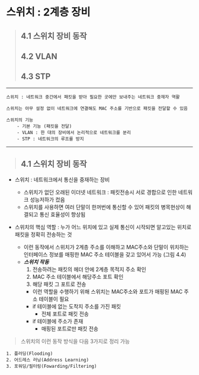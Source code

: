 # 스위치 : 2계층 장비
> ## 4.1 스위치 장비 동작
> ## 4.2 VLAN
> ## 4.3 STP
---
```
스위치 : 네트워크 중간에서 패킷을 받아 필요한 곳에만 보내주는 네트워크 중재자 역활

스위치는 아무 설정 없이 네트워크에 연결해도 MAC 주소를 기반으로 패킷을 전달할 수 있음

스위치의 기능
    - 기본 기능 (패킷을 전달)
    - VLAN : 한 대의 장비에서 논리적으로 네트워크를 분리
    - STP : 네트워크의 루프를 방지
```
---
> ## 4.1 스위치 장비 동작
- 스위치 : 네트워크에서 통신을 중재하는 장비
    - 스위치가 없던 오래된 이더넷 네트워크 : 패킷전송시 서로 경합으로 인한 네트워크 성능저하가 컸음
    - 스위치를 사용하면 여러 단말이 한꺼번에 통신할 수 있어 패킷의 병목현상이 해결되고 통신 효율성이 향상됨

- 스위치의 핵심 역할 : 누가 어느 위치에 있고 실제 통신이 시작되면 알고있는 위치로 패킷을 정확히 전송하는 것
    - 이런 동작에서 스위치가 2계층 주소를 이해하고 MAC주소와 단말이 위치하는 인터페이스 정보를 매핑한 MAC 주소 테이블을 갖고 있어서 가능
    (그림 4.4)
    - **_스위치 작동_**
        1. 전송하려는 패킷의 헤더 안에 2계층 목적지 주소 확인
        2. MAC 주소 테이블에서 해당주소 포트 확인
        3. 해당 패킷 그 포트로 전송
        - 이런 역할을 수행하기 위해 스위치는 MAC주소와 포트가 매핑된 MAC 주소 테이블이 필요
        - if 테이블에 없는 도착지 주소를 가진 패킷
            - 전체 포트로 패킷 전송
        - if 테이블에 주소가 존재
            - 매핑된 포트로만 패킷 전송

> 스위치의 이런 동작 방식을 다음 3가지로 정리 가능
```
1. 플러딩(Flooding)
2. 어드레스 러닝(Address Learning)
3. 포워딩/필터링(Fowarding/Filtering)
```
